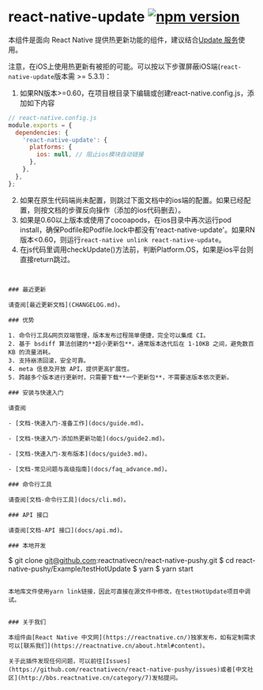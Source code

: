 # react-native-update [![npm version](https://badge.fury.io/js/react-native-update.svg)](http://badge.fury.io/js/react-native-update)

本组件是面向 React Native 提供热更新功能的组件，建议结合[Update 服务](https://update.reactnative.cn/)使用。

注意，在iOS上使用热更新有被拒的可能。可以按以下步骤屏蔽iOS端(`react-native-update`版本需 >= 5.3.1)：  

1. 如果RN版本>=0.60，在项目根目录下编辑或创建react-native.config.js，添加如下内容
```js
// react-native.config.js
module.exports = {
  dependencies: {
    'react-native-update': {
      platforms: {
        ios: null, // 阻止ios模块自动链接
      },
    },
  },
};
```
2. 如果在原生代码端尚未配置，则跳过下面文档中的ios端的配置。如果已经配置，则按文档的步骤反向操作（添加的ios代码删去）。
3. 如果是0.60以上版本或使用了cocoapods，在ios目录中再次运行pod install，确保Podfile和Podfile.lock中都没有'react-native-update'。如果RN版本<0.60，则运行`react-native unlink react-native-update`。
4. 在js代码里调用checkUpdate()方法前，判断Platform.OS，如果是ios平台则直接return跳过。
```


### 最近更新

请查阅[最近更新文档](CHANGELOG.md)。

### 优势

1. 命令行工具&网页双端管理，版本发布过程简单便捷，完全可以集成 CI。
2. 基于 bsdiff 算法创建的**超小更新包**，通常版本迭代后在 1-10KB 之间，避免数百 KB 的流量消耗。
3. 支持崩溃回滚，安全可靠。
4. meta 信息及开放 API，提供更高扩展性。
5. 跨越多个版本进行更新时，只需要下载**一个更新包**，不需要逐版本依次更新。

### 安装与快速入门

请查阅

- [文档-快速入门-准备工作](docs/guide.md)。

- [文档-快速入门-添加热更新功能](docs/guide2.md)。

- [文档-快速入门-发布版本](docs/guide3.md)。

- [文档-常见问题与高级指南](docs/faq_advance.md)。

### 命令行工具

请查阅[文档-命令行工具](docs/cli.md)。

### API 接口

请查阅[文档-API 接口](docs/api.md)。

### 本地开发

```
$ git clone git@github.com:reactnativecn/react-native-pushy.git
$ cd react-native-pushy/Example/testHotUpdate
$ yarn
$ yarn start
```

本地库文件使用yarn link链接，因此可直接在源文件中修改，在testHotUpdate项目中调试。


### 关于我们

本组件由[React Native 中文网](https://reactnative.cn/)独家发布，如有定制需求可以[联系我们](https://reactnative.cn/about.html#content)。

关于此插件发现任何问题，可以前往[Issues](https://github.com/reactnativecn/react-native-pushy/issues)或者[中文社区](http://bbs.reactnative.cn/category/7)发帖提问。
